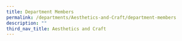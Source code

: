 ```yaml
---
title: Department Members
permalink: /departments/Aesthetics-and-Craft/department-members
description: ""
third_nav_title: Aesthetics and Craft
---
```

